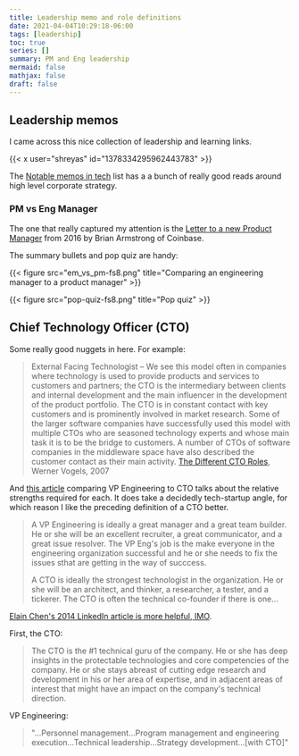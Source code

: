 ```yaml
---
title: Leadership memo and role definitions
date: 2021-04-04T10:29:18-06:00
tags: [leadership]
toc: true
series: []
summary: PM and Eng leadership
mermaid: false
mathjax: false
draft: false
---
```


## Leadership memos

I came across this nice collection of leadership and learning links.

{{< x user="shreyas" id="1378334295962443783" >}}

The [Notable memos in tech](https://sriramk.com/memos.html) list has a a bunch of really good reads around high level corporate strategy.

### PM vs Eng Manager

The one that really captured my attention is the [Letter to a new Product Manager](https://blog.coinbase.com/a-letter-to-a-new-product-manager-d5d96c228bf4) from 2016 by Brian Armstrong of Coinbase.

The summary bullets and pop quiz are handy:

{{< figure src="em_vs_pm-fs8.png" title="Comparing an engineering manager to a product manager" >}}

{{< figure src="pop-quiz-fs8.png" title="Pop quiz" >}}

## Chief Technology Officer (CTO)

Some really good nuggets in here. For example:

> External Facing Technologist – We see this model often in companies where technology is used to provide products and services to customers and partners; the CTO is the intermediary between clients and internal development and the main influencer in the development of the product portfolio. The CTO is in constant contact with key customers and is prominently involved in market research. Some of the larger software companies have successfully used this model with multiple CTOs who are seasoned technology experts and whose main task it is to be the bridge to customers. A number of CTOs of software companies in the middleware space have also described the customer contact as their main activity.
> [The Different CTO Roles](https://www.allthingsdistributed.com/2007/07/the_different_cto_roles.html), Werner Vogels, 2007

And [this article](https://avc.com/2011/10/vp-engineering-vs-cto/) comparing VP Engineering to CTO talks about the relative strengths required for each.
It does take a decidedly tech-startup angle, for which reason I like the preceding definition of a CTO better.

> A VP Engineering is ideally a great manager and a great team builder. He or she will be an excellent recruiter, a great communicator, and a great issue resolver. The VP Eng's job is the make everyone in the engineering organization successful and he or she needs to fix the issues sthat are getting in the way of succcess.
>
> A CTO is ideally the strongest technologist in the organization. He or she will be an architect, and thinker, a researcher, a tester, and a tickerer. The CTO is often the technical co-founder if there is one...

[Elain Chen's 2014 LinkedIn article is more helpful, IMO](https://www.linkedin.com/pulse/20140615184118-4928723-the-differences-between-a-cto-and-a-vp-engineering/).

First, the CTO:

> The CTO is the #1 technical guru of the company. He or she has deep insights in the protectable technologies and core competencies of the company. He or she stays abreast of cutting edge research and development in his or her area of expertise, and in adjacent areas of interest that might have an impact on the company's technical direction.

VP Engineering:

> "...Personnel management...Program management and engineering execution...Technical leadership...Strategy development...[with CTO]"
